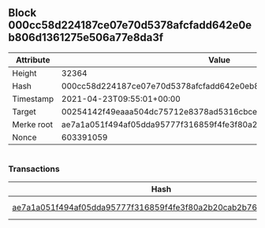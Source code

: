 ## Block 000cc58d224187ce07e70d5378afcfadd642e0eb806d1361275e506a77e8da3f

Attribute | Value
--- | ---
Height | 32364
Hash | 000cc58d224187ce07e70d5378afcfadd642e0eb806d1361275e506a77e8da3f
Timestamp | 2021-04-23T09:55:01+00:00
Target | 00254142f49eaaa504dc75712e8378ad5316cbcead634704b3734b6271167cc4
Merke root | ae7a1a051f494af05dda95777f316859f4fe3f80a2b20cab2b76d00bf75dfdf6
Nonce | 603391059

```

```

### Transactions

Hash | Amount
--- | ---
[ae7a1a051f494af05dda95777f316859f4fe3f80a2b20cab2b76d00bf75dfdf6](ae7a1a051f494af05dda95777f316859f4fe3f80a2b20cab2b76d00bf75dfdf6.md) | 10.00000000 SKEPTI 
